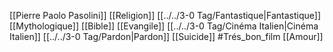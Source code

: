 [[Pierre Paolo Pasolini]] [[Religion]] [[../../3-0 Tag/Fantastique|Fantastique]] [[Mythologique]] [[Bible]] [[Evangile]] [[../../3-0 Tag/Cinéma Italien|Cinéma Italien]] [[../../3-0 Tag/Pardon|Pardon]] [[Suicide]] #Trés_bon_film  [[Amour]]